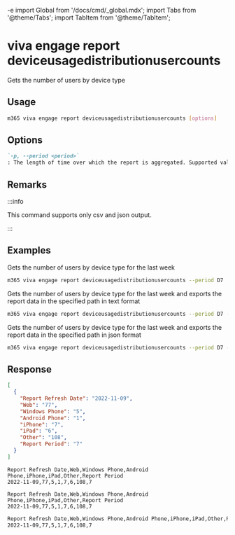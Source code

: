 -e <!-- DISCLAIMER: All secrets, passwords, and sensitive values in this document are examples only and not real credentials. -->
import Global from '/docs/cmd/_global.mdx';
import Tabs from '@theme/Tabs';
import TabItem from '@theme/TabItem';

# viva engage report deviceusagedistributionusercounts

Gets the number of users by device type

## Usage

```sh
m365 viva engage report deviceusagedistributionusercounts [options]
```

## Options

```md definition-list
`-p, --period <period>`
: The length of time over which the report is aggregated. Supported values `D7`, `D30`, `D90`, `D180`.
```

<Global />

## Remarks

:::info

This command supports only csv and json output.

:::

## Examples

Gets the number of users by device type for the last week

```sh
m365 viva engage report deviceusagedistributionusercounts --period D7
```

Gets the number of users by device type for the last week and exports the report data in the specified path in text format

```sh
m365 viva engage report deviceusagedistributionusercounts --period D7 --output text > "deviceusagedistributionusercounts.txt"
```

Gets the number of users by device type for the last week and exports the report data in the specified path in json format

```sh
m365 viva engage report deviceusagedistributionusercounts --period D7 --output json > "deviceusagedistributionusercounts.json"
```

## Response

<Tabs>
  <TabItem value="JSON">

  ```json
  [
    {
      "Report Refresh Date": "2022-11-09",
      "Web": "77",
      "Windows Phone": "5",
      "Android Phone": "1",
      "iPhone": "7",
      "iPad": "6",
      "Other": "108",
      "Report Period": "7"
    }
  ]
  ```

  </TabItem>
  <TabItem value="Text">

  ```text
  Report Refresh Date,Web,Windows Phone,Android Phone,iPhone,iPad,Other,Report Period
  2022-11-09,77,5,1,7,6,108,7
  ```

  </TabItem>
  <TabItem value="CSV">

  ```csv
  Report Refresh Date,Web,Windows Phone,Android Phone,iPhone,iPad,Other,Report Period
  2022-11-09,77,5,1,7,6,108,7
  ```

  </TabItem>
  <TabItem value="Markdown">

  ```md
  Report Refresh Date,Web,Windows Phone,Android Phone,iPhone,iPad,Other,Report Period
  2022-11-09,77,5,1,7,6,108,7
  ```

  </TabItem>
</Tabs>
